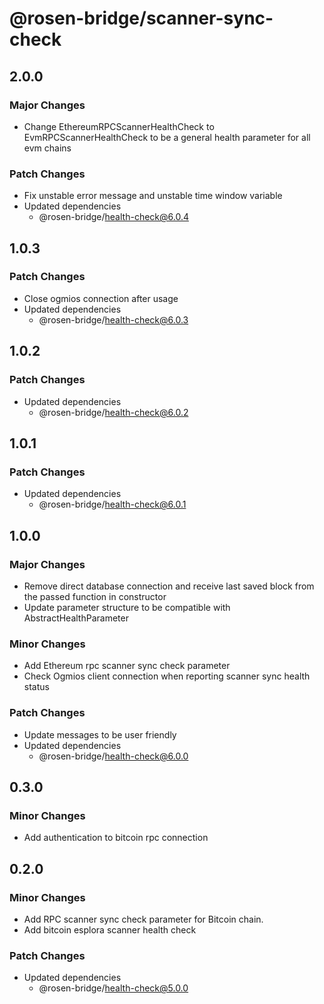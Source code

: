 # @rosen-bridge/scanner-sync-check

## 2.0.0

### Major Changes

- Change EthereumRPCScannerHealthCheck to EvmRPCScannerHealthCheck to be a general health parameter for all evm chains

### Patch Changes

- Fix unstable error message and unstable time window variable
- Updated dependencies
  - @rosen-bridge/health-check@6.0.4

## 1.0.3

### Patch Changes

- Close ogmios connection after usage
- Updated dependencies
  - @rosen-bridge/health-check@6.0.3

## 1.0.2

### Patch Changes

- Updated dependencies
  - @rosen-bridge/health-check@6.0.2

## 1.0.1

### Patch Changes

- Updated dependencies
  - @rosen-bridge/health-check@6.0.1

## 1.0.0

### Major Changes

- Remove direct database connection and receive last saved block from the passed function in constructor
- Update parameter structure to be compatible with AbstractHealthParameter

### Minor Changes

- Add Ethereum rpc scanner sync check parameter
- Check Ogmios client connection when reporting scanner sync health status

### Patch Changes

- Update messages to be user friendly
- Updated dependencies
  - @rosen-bridge/health-check@6.0.0

## 0.3.0

### Minor Changes

- Add authentication to bitcoin rpc connection

## 0.2.0

### Minor Changes

- Add RPC scanner sync check parameter for Bitcoin chain.
- Add bitcoin esplora scanner health check

### Patch Changes

- Updated dependencies
  - @rosen-bridge/health-check@5.0.0
